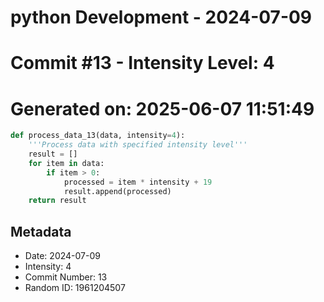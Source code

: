 ﻿# python Development - 2024-07-09
# Commit #13 - Intensity Level: 4
# Generated on: 2025-06-07 11:51:49
```python
def process_data_13(data, intensity=4):
    '''Process data with specified intensity level'''
    result = []
    for item in data:
        if item > 0:
            processed = item * intensity + 19
            result.append(processed)
    return result
```
## Metadata
- Date: 2024-07-09
- Intensity: 4
- Commit Number: 13
- Random ID: 1961204507
